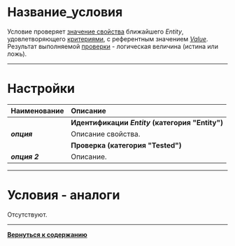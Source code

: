 # **Название_условия**

Условие проверяет [значение свойства](#ref-PropertyType "Опция 'PropertyType'") ближайшего *Entity*, удовлетворяющего [критериями](#ref-EntityIdentification), с референтным значением [*Value*](!ref-Value  "Опция 'Value'").<br/>
Результат выполняемой [проверки](#ref-Tested "Заданной группой опций 'Tested'") - логическая величина (истина или ложь).

---

# **Настройки**

| **Наименование** | **Описание** 
|:-----------------|:-------------
|| <a name ="ref-EntityIdentification"></a>**Идентификации *Entity* (категория "Entity")**
|<a name ="ref-опция">***опция***</a><br/> | Описание свойства.
|| <a name ="ref-Tested"></a> **Проверка (категория "Tested")**
|<a name ="ref-опция_2">***опция 2***</a> | Описание.


---

# **Условия - аналоги**
Отсутствуют.

---

[**Вернуться к содержанию**](../../index.md)